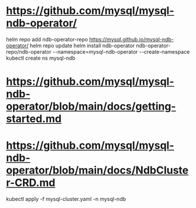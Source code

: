 # https://github.com/mysql/mysql-ndb-operator/

helm repo add ndb-operator-repo https://mysql.github.io/mysql-ndb-operator/
helm repo update
helm install ndb-operator ndb-operator-repo/ndb-operator --namespace=mysql-ndb-operator --create-namespace
kubectl create ns mysql-ndb

# https://github.com/mysql/mysql-ndb-operator/blob/main/docs/getting-started.md
# https://github.com/mysql/mysql-ndb-operator/blob/main/docs/NdbCluster-CRD.md
kubectl apply -f mysql-cluster.yaml -n mysql-ndb